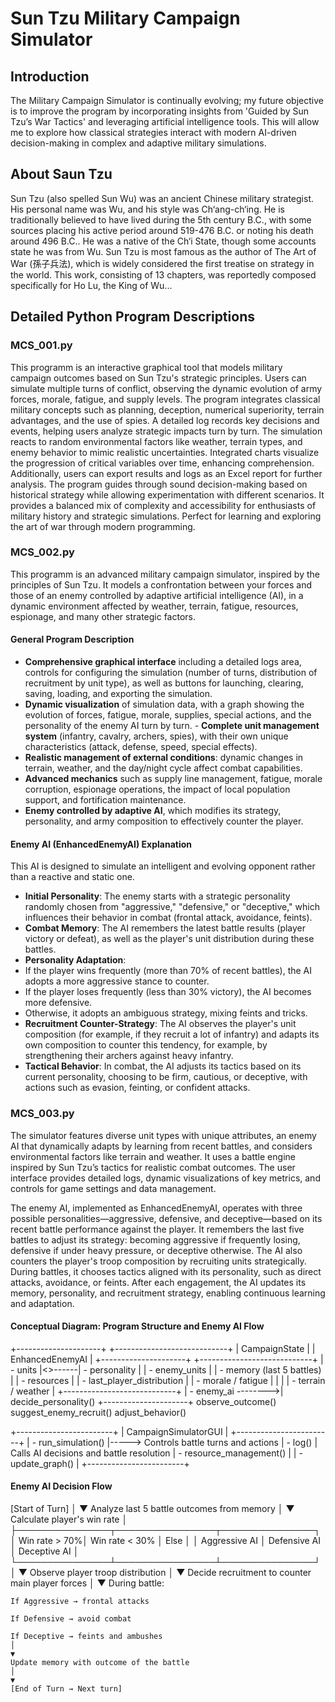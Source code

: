 # Sun Tzu Military Campaign Simulator

## Introduction

The Military Campaign Simulator is continually evolving; my future objective is to improve the program by incorporating insights from 'Guided by Sun Tzu’s War Tactics' 
and leveraging artificial intelligence tools. This will allow me to explore how classical strategies interact with modern AI-driven decision-making in complex and adaptive military simulations.

## About Saun Tzu

Sun Tzu (also spelled Sun Wu) was an ancient Chinese military strategist. His personal name was Wu, and his style was Ch‘ang-ch‘ing. 
He is traditionally believed to have lived during the 5th century B.C., with some sources placing his active period around 519-476 B.C. or noting his death around 496 B.C.. 
He was a native of the Ch‘i State, though some accounts state he was from Wu.
Sun Tzu is most famous as the author of The Art of War (孫子兵法), which is widely considered the first treatise on strategy in the world. 
This work, consisting of 13 chapters, was reportedly composed specifically for Ho Lu, the King of Wu...


## Detailed Python Program Descriptions

### MCS_001.py

This programm is an interactive graphical tool that models military campaign outcomes based on Sun Tzu's strategic principles. 
Users can simulate multiple turns of conflict, observing the dynamic evolution of army forces, morale, fatigue, and supply levels. 
The program integrates classical military concepts such as planning, deception, numerical superiority, terrain advantages, and the use of spies.
A detailed log records key decisions and events, helping users analyze strategic impacts turn by turn. 
The simulation reacts to random environmental factors like weather, terrain types, and enemy behavior to mimic realistic uncertainties. 
Integrated charts visualize the progression of critical variables over time, enhancing comprehension. 
Additionally, users can export results and logs as an Excel report for further analysis.
The program guides through sound decision-making based on historical strategy while allowing experimentation with different scenarios. 
It provides a balanced mix of complexity and accessibility for enthusiasts of military history and strategic simulations. 
Perfect for learning and exploring the art of war through modern programming.


### MCS_002.py

This programm is an advanced military campaign simulator, inspired by the principles of Sun Tzu. It models a confrontation between your forces and those of an enemy controlled by adaptive artificial intelligence (AI), in a dynamic environment affected by weather, terrain, fatigue, resources, espionage, and many other strategic factors.

#### General Program Description

- **Comprehensive graphical interface** including a detailed logs area, controls for configuring the simulation (number of turns, distribution of recruitment by unit type), as well as buttons for launching, clearing, saving, loading, and exporting the simulation.
- **Dynamic visualization** of simulation data, with a graph showing the evolution of forces, fatigue, morale, supplies, special actions, and the personality of the enemy AI turn by turn. - **Complete unit management system** (infantry, cavalry, archers, spies), with their own unique characteristics (attack, defense, speed, special effects).
- **Realistic management of external conditions**: dynamic changes in terrain, weather, and the day/night cycle affect combat capabilities.
- **Advanced mechanics** such as supply line management, fatigue, morale corruption, espionage operations, the impact of local population support, and fortification maintenance.
- **Enemy controlled by adaptive AI**, which modifies its strategy, personality, and army composition to effectively counter the player.

#### Enemy AI (EnhancedEnemyAI) Explanation

This AI is designed to simulate an intelligent and evolving opponent rather than a reactive and static one.

- **Initial Personality**: The enemy starts with a strategic personality randomly chosen from "aggressive," "defensive," or "deceptive," which influences their behavior in combat (frontal attack, avoidance, feints).
- **Combat Memory**: The AI remembers the latest battle results (player victory or defeat), as well as the player's unit distribution during these battles.
- **Personality Adaptation**:
- If the player wins frequently (more than 70% of recent battles), the AI adopts a more aggressive stance to counter.
- If the player loses frequently (less than 30% victory), the AI becomes more defensive.
- Otherwise, it adopts an ambiguous strategy, mixing feints and tricks.
- **Recruitment Counter-Strategy**: The AI observes the player's unit composition (for example, if they recruit a lot of infantry) and adapts its own composition to counter this tendency, for example, by strengthening their archers against heavy infantry.
- **Tactical Behavior**: In combat, the AI adjusts its tactics based on its current personality, choosing to be firm, cautious, or deceptive, with actions such as evasion, feinting, or confident attacks.


### MCS_003.py
 
The simulator features diverse unit types with unique attributes, an enemy AI that dynamically adapts by learning from recent battles, and considers environmental factors like terrain and weather.
It uses a battle engine inspired by Sun Tzu’s tactics for realistic combat outcomes. The user interface provides detailed logs, dynamic visualizations of key metrics, 
and controls for game settings and data management.

The enemy AI, implemented as EnhancedEnemyAI, operates with three possible personalities—aggressive, defensive, and deceptive—based on its recent battle performance against the player. 
It remembers the last five battles to adjust its strategy: becoming aggressive if frequently losing, defensive if under heavy pressure, or deceptive otherwise.
The AI also counters the player's troop composition by recruiting units strategically. During battles, it chooses tactics aligned with its personality, such as direct attacks, 
avoidance, or feints. After each engagement, the AI updates its memory, personality, and recruitment strategy, enabling continuous learning and adaptation.

#### Conceptual Diagram: Program Structure and Enemy AI Flow
 
+---------------------+ +----------------------------+
| CampaignState | | EnhancedEnemyAI |
+---------------------+ +----------------------------+
| - units |<>------| - personality |
| - enemy_units | | - memory (last 5 battles) |
| - resources | | - last_player_distribution |
| - morale / fatigue | | |
| - terrain / weather | +----------------------------+
| - enemy_ai -------->| decide_personality()
+---------------------+ observe_outcome()
suggest_enemy_recruit()
adjust_behavior()

+------------------------+
| CampaignSimulatorGUI |
+------------------------+
| - run_simulation() |-----> Controls battle turns and actions
| - log() | Calls AI decisions and battle resolution
| - resource_management() |
| - update_graph() |
+------------------------+

#### Enemy AI Decision Flow

[Start of Turn]
│
▼
Analyze last 5 battle outcomes from memory
│
▼
Calculate player's win rate
│
├───────────────┬────────────────┬───────────────┐
│ Win rate > 70%│ Win rate < 30% │ Else │
│ Aggressive AI │ Defensive AI │ Deceptive AI │
└───────────────┴────────────────┴───────────────┘
│
▼
Observe player troop distribution
│
▼
Decide recruitment to counter main player forces
│
▼
During battle:

    If Aggressive → frontal attacks

    If Defensive → avoid combat

    If Deceptive → feints and ambushes
    │
    ▼
    Update memory with outcome of the battle
    │
    ▼
    [End of Turn → Next turn]





